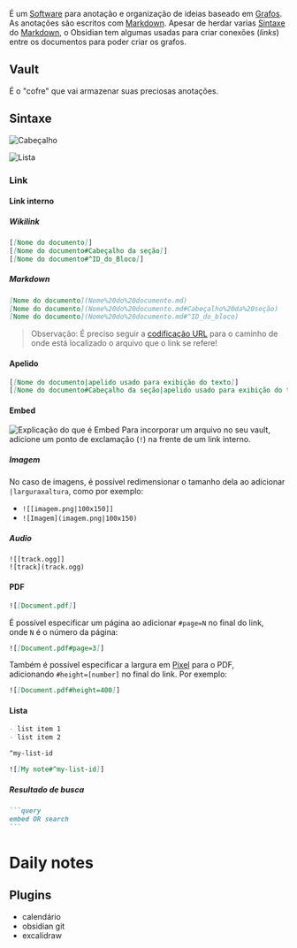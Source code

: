 É um [Software](Software) para anotação e organização de ideias baseado em [Grafos](Grafos). As anotações são escritos com [Markdown](Markdown.md). Apesar de herdar varias [Sintaxe](Sintaxe) do [Markdown](Markdown.md), o Obsidian tem algumas usadas para criar conexões (_links_) entre os documentos para poder criar os grafos.

## Vault
É o "cofre" que vai armazenar suas preciosas anotações.

## Sintaxe

![Cabeçalho](Markdown#Cabeçalho)

![Lista](Markdown#Lista)
### Link
#### Link interno
##### Wikilink
```md
[[Nome do documento]]
[[Nome do documento#Cabeçalho da seção]]
[[Nome do documento#^ID_do_Bloco]]
```
##### Markdown
```md
[Nome do documento](Nome%20do%20documento.md)
[Nome do documento](Nome%20do%20documento.md#Cabeçalho%20da%20seção)
[Nome do documento](Nome%20do%20documento.md#^ID_do_bloco)
```

> Observação: É preciso seguir a [codificação URL](Codificação%20URL) para o caminho de onde está localizado o arquivo que o link se refere!
#### Apelido
```md
[[Nome do documento|apelido usado para exibição do texto]]
[[Nome do documento#Cabeçalho da seção|apelido usado para exibição do texto]]
```

#### Embed
![Explicação do que é Embed](Embed.md#^9a9d4c)
Para incorporar um arquivo no seu vault, adicione um ponto de exclamação (`!`) na frente de um link interno.

##### Imagem
No caso de imagens, é possível redimensionar o tamanho dela ao adicionar `|larguraxaltura`, como por exemplo:

- `![[imagem.png|100x150]]`
- `![Imagem](imagem.png|100x150)`

##### Audio
```
![[track.ogg]]
![track](track.ogg)
```

#### PDF
```md
![[Document.pdf]]
```

É possível especificar um página ao adicionar `#page=N` no final do link, onde `N` é o número da página:

```md
![[Document.pdf#page=3]]
```

Também é possível especificar a largura em [Pixel](Pixel) para o PDF, adicionando `#height=[number]` no final do link. Por exemplo:

```md
![[Document.pdf#height=400]]
```
#### Lista

```md
- list item 1
- list item 2

^my-list-id
```

```md
![[My note#^my-list-id]]
```
##### Resultado de busca

````md
```query
embed OR search
```
````

# Daily notes

## Plugins 

- calendário
- obsidian git
- excalidraw